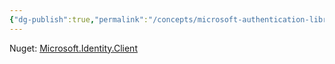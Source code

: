 ```yaml
---
{"dg-publish":true,"permalink":"/concepts/microsoft-authentication-library/","tags":["concept/SRE/cloud/azure"]}
---
```



Nuget: [Microsoft.Identity.Client](https://www.nuget.org/packages/Microsoft.Identity.Client)
